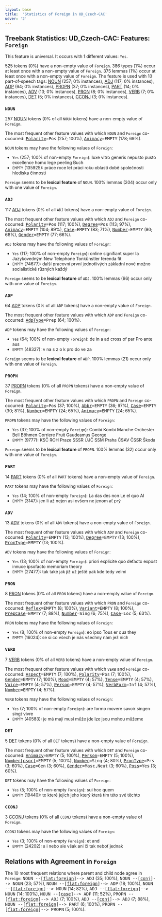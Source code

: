```yaml
---
layout: base
title:  'Statistics of Foreign in UD_Czech-CAC'
udver: '2'
---
```


## Treebank Statistics: UD_Czech-CAC: Features: `Foreign`

This feature is universal.
It occurs with 1 different values: `Yes`.

525 tokens (0%) have a non-empty value of `Foreign`.
386 types (1%) occur at least once with a non-empty value of `Foreign`.
375 lemmas (1%) occur at least once with a non-empty value of `Foreign`.
The feature is used with 10 part-of-speech tags: [NOUN](cs_cac-pos-NOUN.html) (257; 0% instances), [ADJ](cs_cac-pos-ADJ.html) (117; 0% instances), [ADP](cs_cac-pos-ADP.html) (64; 0% instances), [PROPN](cs_cac-pos-PROPN.html) (37; 0% instances), [PART](cs_cac-pos-PART.html) (14; 0% instances), [ADV](cs_cac-pos-ADV.html) (13; 0% instances), [PRON](cs_cac-pos-PRON.html) (8; 0% instances), [VERB](cs_cac-pos-VERB.html) (7; 0% instances), [DET](cs_cac-pos-DET.html) (5; 0% instances), [CCONJ](cs_cac-pos-CCONJ.html) (3; 0% instances).

### `NOUN`

257 [NOUN](cs_cac-pos-NOUN.html) tokens (0% of all `NOUN` tokens) have a non-empty value of `Foreign`.

The most frequent other feature values with which `NOUN` and `Foreign` co-occurred: <tt><a href="Polarity.html">Polarity</a>=Pos</tt> (257; 100%), <tt><a href="Animacy.html">Animacy</a>=EMPTY</tt> (178; 69%).

`NOUN` tokens may have the following values of `Foreign`:

* `Yes` (257; 100% of non-empty `Foreign`): luxe vitro generis nepusto pusto excellence homo lege peeling Buch
* `EMPTY` (135925): práce roce let práci roku oblasti době společnosti hlediska činnosti

`Foreign` seems to be **lexical feature** of `NOUN`. 100% lemmas (204) occur only with one value of `Foreign`.

### `ADJ`

117 [ADJ](cs_cac-pos-ADJ.html) tokens (0% of all `ADJ` tokens) have a non-empty value of `Foreign`.

The most frequent other feature values with which `ADJ` and `Foreign` co-occurred: <tt><a href="Polarity.html">Polarity</a>=Pos</tt> (117; 100%), <tt><a href="Degree.html">Degree</a>=Pos</tt> (113; 97%), <tt><a href="Animacy.html">Animacy</a>=EMPTY</tt> (104; 89%), <tt><a href="Case.html">Case</a>=EMPTY</tt> (83; 71%), <tt><a href="Number.html">Number</a>=EMPTY</tt> (80; 68%), <tt><a href="Gender.html">Gender</a>=EMPTY</tt> (77; 66%).

`ADJ` tokens may have the following values of `Foreign`:

* `Yes` (117; 100% of non-empty `Foreign`): online signifiant super la Jazykovedným New Telephone Tonkünstler ferenda fit
* `EMPTY` (74677): další pracovní první jednotlivých základní nové možno socialistické různých každý

`Foreign` seems to be **lexical feature** of `ADJ`. 100% lemmas (96) occur only with one value of `Foreign`.

### `ADP`

64 [ADP](cs_cac-pos-ADP.html) tokens (0% of all `ADP` tokens) have a non-empty value of `Foreign`.

The most frequent other feature values with which `ADP` and `Foreign` co-occurred: <tt><a href="AdpType.html">AdpType</a>=Prep</tt> (64; 100%).

`ADP` tokens may have the following values of `Foreign`:

* `Yes` (64; 100% of non-empty `Foreign`): de in a ad cross of par Pro ante aus
* `EMPTY` (48327): v na s z o k pro do ve za

`Foreign` seems to be **lexical feature** of `ADP`. 100% lemmas (21) occur only with one value of `Foreign`.

### `PROPN`

37 [PROPN](cs_cac-pos-PROPN.html) tokens (0% of all `PROPN` tokens) have a non-empty value of `Foreign`.

The most frequent other feature values with which `PROPN` and `Foreign` co-occurred: <tt><a href="Polarity.html">Polarity</a>=Pos</tt> (37; 100%), <tt><a href="Abbr.html">Abbr</a>=EMPTY</tt> (36; 97%), <tt><a href="Case.html">Case</a>=EMPTY</tt> (30; 81%), <tt><a href="Number.html">Number</a>=EMPTY</tt> (24; 65%), <tt><a href="Animacy.html">Animacy</a>=EMPTY</tt> (24; 65%).

`PROPN` tokens may have the following values of `Foreign`:

* `Yes` (37; 100% of non-empty `Foreign`): Combi Kombi Manche Orchester Bell Böhmen Corriere Fruit Gaudeamus George
* `EMPTY` (9777): KSČ ROH Praze SSSR ÚJČ SSM Praha ČSAV ČSSR Škoda

`Foreign` seems to be **lexical feature** of `PROPN`. 100% lemmas (32) occur only with one value of `Foreign`.

### `PART`

14 [PART](cs_cac-pos-PART.html) tokens (0% of all `PART` tokens) have a non-empty value of `Foreign`.

`PART` tokens may have the following values of `Foreign`:

* `Yes` (14; 100% of non-empty `Foreign`): La das des non Le el quo Al
* `EMPTY` (3147): jen li až nejen asi ovšem ne jenom ať prý

### `ADV`

13 [ADV](cs_cac-pos-ADV.html) tokens (0% of all `ADV` tokens) have a non-empty value of `Foreign`.

The most frequent other feature values with which `ADV` and `Foreign` co-occurred: <tt><a href="Polarity.html">Polarity</a>=EMPTY</tt> (13; 100%), <tt><a href="Degree.html">Degree</a>=EMPTY</tt> (13; 100%), <tt><a href="PronType.html">PronType</a>=EMPTY</tt> (13; 100%).

`ADV` tokens may have the following values of `Foreign`:

* `Yes` (13; 100% of non-empty `Foreign`): priori explicite quo defacto expost innuce ipsofacto memoriam theory
* `EMPTY` (27477): tak také jak již už ještě pak kde tedy velmi

### `PRON`

8 [PRON](cs_cac-pos-PRON.html) tokens (0% of all `PRON` tokens) have a non-empty value of `Foreign`.

The most frequent other feature values with which `PRON` and `Foreign` co-occurred: <tt><a href="Reflex.html">Reflex</a>=EMPTY</tt> (8; 100%), <tt><a href="Variant.html">Variant</a>=EMPTY</tt> (8; 100%), <tt><a href="PrepCase.html">PrepCase</a>=EMPTY</tt> (7; 88%), <tt><a href="Number.html">Number</a>=Sing</tt> (6; 75%), <tt><a href="Case.html">Case</a>=Loc</tt> (5; 63%).

`PRON` tokens may have the following values of `Foreign`:

* `Yes` (8; 100% of non-empty `Foreign`): eo ipso Tous er qua they
* `EMPTY` (16024): se si co všech je nás všechny nám jež nich

### `VERB`

7 [VERB](cs_cac-pos-VERB.html) tokens (0% of all `VERB` tokens) have a non-empty value of `Foreign`.

The most frequent other feature values with which `VERB` and `Foreign` co-occurred: <tt><a href="Aspect.html">Aspect</a>=EMPTY</tt> (7; 100%), <tt><a href="Polarity.html">Polarity</a>=Pos</tt> (7; 100%), <tt><a href="Gender.html">Gender</a>=EMPTY</tt> (7; 100%), <tt><a href="Mood.html">Mood</a>=EMPTY</tt> (4; 57%), <tt><a href="Tense.html">Tense</a>=EMPTY</tt> (4; 57%), <tt><a href="Voice.html">Voice</a>=EMPTY</tt> (4; 57%), <tt><a href="Person.html">Person</a>=EMPTY</tt> (4; 57%), <tt><a href="VerbForm.html">VerbForm</a>=Inf</tt> (4; 57%), <tt><a href="Number.html">Number</a>=EMPTY</tt> (4; 57%).

`VERB` tokens may have the following values of `Foreign`:

* `Yes` (7; 100% of non-empty `Foreign`): are formo movere savoir singen singt vivre
* `EMPTY` (40583): je má mají musí může jde lze jsou mohou můžeme

### `DET`

5 [DET](cs_cac-pos-DET.html) tokens (0% of all `DET` tokens) have a non-empty value of `Foreign`.

The most frequent other feature values with which `DET` and `Foreign` co-occurred: <tt><a href="Animacy.html">Animacy</a>=EMPTY</tt> (5; 100%), <tt><a href="Person.html">Person</a>=EMPTY</tt> (5; 100%), <tt><a href="Number[psor].html">Number[psor]</a>=EMPTY</tt> (5; 100%), <tt><a href="Number.html">Number</a>=Sing</tt> (4; 80%), <tt><a href="PronType.html">PronType</a>=Prs</tt> (3; 60%), <tt><a href="Case.html">Case</a>=Gen</tt> (3; 60%), <tt><a href="Gender.html">Gender</a>=Masc,Neut</tt> (3; 60%), <tt><a href="Poss.html">Poss</a>=Yes</tt> (3; 60%).

`DET` tokens may have the following values of `Foreign`:

* `Yes` (5; 100% of non-empty `Foreign`): sui hoc quem
* `EMPTY` (19440): to které jejich jeho který která tím této své těchto

### `CCONJ`

3 [CCONJ](cs_cac-pos-CCONJ.html) tokens (0% of all `CCONJ` tokens) have a non-empty value of `Foreign`.

`CCONJ` tokens may have the following values of `Foreign`:

* `Yes` (3; 100% of non-empty `Foreign`): et and
* `EMPTY` (24202): a i nebo ale však ani či tak neboť jednak

## Relations with Agreement in `Foreign`

The 10 most frequent relations where parent and child node agree in `Foreign`:
<tt>NOUN --[<a href="../dep/flat:foreign.html">flat:foreign</a>]--> ADJ</tt> (35; 100%),
<tt>NOUN --[<a href="../dep/conj.html">conj</a>]--> NOUN</tt> (23; 57%),
<tt>NOUN --[<a href="../dep/flat:foreign.html">flat:foreign</a>]--> ADP</tt> (18; 100%),
<tt>NOUN --[<a href="../dep/flat:foreign.html">flat:foreign</a>]--> NOUN</tt> (14; 82%),
<tt>ADJ --[<a href="../dep/flat:foreign.html">flat:foreign</a>]--> NOUN</tt> (14; 100%),
<tt>NOUN --[<a href="../dep/case.html">case</a>]--> ADP</tt> (11; 52%),
<tt>PROPN --[<a href="../dep/flat:foreign.html">flat:foreign</a>]--> ADJ</tt> (7; 100%),
<tt>ADJ --[<a href="../dep/conj.html">conj</a>]--> ADJ</tt> (7; 88%),
<tt>NOUN --[<a href="../dep/flat:foreign.html">flat:foreign</a>]--> PART</tt> (6; 100%),
<tt>PROPN --[<a href="../dep/flat:foreign.html">flat:foreign</a>]--> PROPN</tt> (5; 100%).


